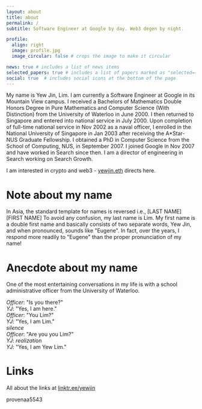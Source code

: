```yaml
---
layout: about
title: about
permalink: /
subtitle: Software Engineer at Google by day. Web3 degen by night.

profile:
  align: right
  image: profile.jpg
  image_circular: false # crops the image to make it circular

news: true # includes a list of news items
selected_papers: true # includes a list of papers marked as "selected={true}"
social: true  # includes social icons at the bottom of the page
---
```


My name is Yew Jin, Lim. I am currently a Software Engineer at Google in its Mountain View campus. I received a Bachelors of Mathematics Double Honors Degree in Pure Mathematics and Computer Science (With Distinction) from the University of Waterloo in June 2000. I then returned to Singapore and entered into national service in July 2000. Upon completion of full-time national service in Nov 2002 as a naval officer, I enrolled in the National University of Singapore in Jan 2003 after receiving the A*Star-NUS Graduate Fellowship. I obtained a PhD in Computer Science from the School of Computing, NUS, in September 2007. I joined Google in Nov 2007 and have worked in Search since then. I am a director of engineering in Search working on Search Growth.

I am interested in crypto and web3 - [yewjin.eth](https://app.ens.domains/name/yewjin.eth) directs here.

# Note about my name
In Asia, the standard template for names is reversed
i.e., [LAST NAME] [FIRST NAME]
To avoid any confusion, my last name is Lim. My first name is a double first name and basically consists of two separate words, Yew Jin, and when pronounced, sounds like "Eugene". In fact, over the years, I respond more readily to "Eugene" than the proper pronunciation of my name!

# Anecdote about my name
One of the most entertaining conversations in my life is with a school administrative officer from the University of Waterloo.

_Officer_: "Is you there?"<br>
_YJ_: "Yes, I am here."<br>
_Officer_: "You Lim?"<br>
_YJ_: "Yes, I am Lim."<br>
_silence_<br>
_Officer_: "Are you you Lim?"<br>
_YJ_: _realization_<br>
_YJ_: "Yes, I am Yew Lim."

# Links
All about the links at [linktr.ee/yewjin](https://linktr.ee/yewjin)

provenaa5543

